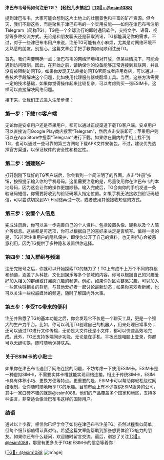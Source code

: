 **津巴布韦号码如何注册TG？【轻松几步搞定】[[TG💪+ @esim1088](https://t.me/s/esim1088)]**

提到津巴布韦，大家可能会想到这片土地上的壮丽景色和丰富的矿产资源。但今天，我们不聊这些，而是聚焦于津巴布韦的一个实用技能——如何在津巴布韦注册Telegram（简称TG）。TG是一个全球流行的即时通讯软件，支持文字、语音、视频等多种交流方式。无论是和朋友聊天还是获取资讯，TG都能满足你的需求。不过，对于一些津巴布韦用户来说，注册TG可能有点小麻烦，尤其是对网络环境不太熟悉的朋友。别担心，这篇文章会手把手教你如何顺利注册TG。

首先，我们需要明确一点：津巴布韦的网络环境相对开放，但某些情况下，可能会遇到访问限制。因此，在开始之前，请确保你的设备能够正常连接到互联网，并且没有被限制访问TG。如果你发现无法直接访问TG官网或者应用商店，可以通过一些技术手段解决这个问题，比如使用代理服务器或翻墙工具。当然，这些方法需要一定的技术基础，如果你觉得操作起来比较复杂，可以考虑购买一张ESIM卡，这样可以直接解决网络问题。

接下来，让我们正式进入注册步骤：

### **第一步：下载TG客户端**
无论你是安卓用户还是苹果用户，都可以通过正规渠道下载TG客户端。安卓用户可以直接访问Google Play商店搜索“Telegram”，然后点击安装即可；苹果用户则可以在App Store中搜索“Telegram”进行下载。如果你在国内的手机上找不到TG，也可以通过一些可靠的第三方网站下载APK文件安装包。不过，建议优先选择官方渠道，以保证软件的安全性和稳定性。

### **第二步：创建账户**
打开刚刚下载好的TG客户端后，你会看到一个简洁明了的界面。点击“注册”按钮，按照提示输入你的手机号码。这里需要注意的是，尽量使用你在津巴布韦的本地号码，因为这会让你的操作更加顺畅。输入完成后，TG会向你的手机发送一条验证码短信，你需要将收到的验证码填入指定位置。如果手机无法接收到验证码短信，可以尝试切换到Wi-Fi网络再试一次，或者使用其他接收短信的方式。

### **第三步：设置个人信息**
完成注册后，你可以进一步完善自己的个人资料。包括设置头像、昵称以及个人简介等信息。这些都是可选项，你可以根据自己的喜好来决定是否填写。值得一提的是，TG非常注重用户的隐私保护，即使你公开了自己的资料，也无需担心会被恶意利用，因为TG提供了多种隐私设置供你选择。

### **第四步：加入群组与频道**
注册完账号之后，你就可以开始探索TG的魅力了！TG上有成千上万个不同的群组和频道，涵盖了从科技、文化到娱乐等多个领域的内容。你可以根据自己的兴趣爱好加入相关的群组或订阅感兴趣的频道。例如，如果你对区块链感兴趣，可以加入一些区块链相关的群组，与其他爱好者一起讨论最新动态；如果你喜欢看新闻，也可以关注一些权威媒体的频道，随时了解国内外大事。

### **第五步：享受TG带来的便利**
注册并熟悉了TG的基本功能之后，你会发现它不仅是一个聊天工具，更是一个强大的生产力平台。比如，你可以利用TG创建自己的机器人，用来处理日常事务；还可以通过TG进行文件传输，无论是大文件还是小文件，都可以快速高效地完成。此外，TG还支持多端同步功能，无论是在手机、平板还是电脑上登录，你都可以无缝切换，随时随地保持联系。

### **关于ESIM卡的小贴士**
如果你在津巴布韦遇到了网络连接的问题，不妨考虑一下使用ESIM卡。ESIM卡是一种虚拟SIM卡，不需要实体卡槽就能实现网络连接。相比于传统SIM卡，ESIM卡具有体积小巧、更换方便等特点。更重要的是，ESIM卡可以帮助你轻松绕过网络限制，让你随时随地畅享TG的乐趣。目前市面上有不少提供ESIM服务的公司，其中一家口碑不错的就是@esim1088。他们的产品覆盖多个国家和地区，支持多种语言，非常适合像津巴布韦这样的国际用户。

### **结语**
通过以上步骤，相信你已经学会了如何在津巴布韦注册TG。虽然过程看似简单，但每个细节都值得认真对待。希望这篇文章能帮助到那些想要体验TG魅力的朋友。如果你还有什么疑问，欢迎随时留言交流。最后，别忘了关注[TG💪+ @esim1088](https://t.me/s/esim1088)，那里有更多关于TG和ESIM卡的信息等着你！

[[TG💪+ @esim1088](https://t.me/s/esim1088) ![Image](https://i.postimg.cc/4NQfJmqS/Snipaste-2025-05-13-00-14-12.png)]
